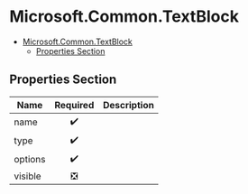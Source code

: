 <a name="microsoft-common-textblock"></a>
# Microsoft.Common.TextBlock
* [Microsoft.Common.TextBlock](#microsoft-common-textblock)
    * [Properties Section](#microsoft-common-textblock-properties-section)

<a name="microsoft-common-textblock-properties-section"></a>
## Properties Section
| Name | Required | Description
| ---|:--:|:--:|
|name|:heavy_check_mark:|
|type|:heavy_check_mark:|
|options|:heavy_check_mark:|
|visible|:negative_squared_cross_mark:|
